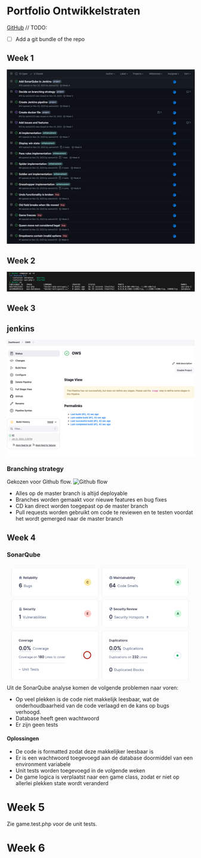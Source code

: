# Portfolio Ontwikkelstraten

[GitHub](https://github.com/semvis123/ows)
// TODO:
- [ ] Add a git bundle of the repo


## Week 1
![Issues](issues.jpg)

## Week 2
![Docker running](docker_running.png)

## Week 3
## jenkins
![Jenkins](image.png)

### Branching strategy
Gekozen voor Github flow.
![Github flow](https://www.gitkraken.com/wp-content/uploads/2021/03/git-flow.svg)
- Alles op de master branch is altijd deployable
- Branches worden gemaakt voor nieuwe features en bug fixes
- CD kan direct worden toegepast op de master branch
- Pull requests worden gebruikt om code te reviewen en te testen voordat het wordt gemerged naar de master branch

## Week 4
<!-- Pas de pipeline in Jenkins aan zodat deze ook SonarQube gebruikt om de kwaliteit van de code
te controleren. Maak een rapport met SonarQube en beschrijf aan de hand hiervan de
kwaliteitsproblemen in de gegeven code en mogelijke oplossingen daarvoor. Beargumenteer 
je oplossingen. Pas de gegeven code aan zodat deze kwalitaGef beter wordt, zowel op
microniveau (de individuele regels code) als op macroniveau (de verdeling van code over
verschillende modules).
Bewijsmiddelen: De aangepaste Jenkinsfile, de uitvoer van SonarQube en een PDF of Worddocument met de geconstateerde kwaliteitsproblemen en de mogelijke oplossingen. De
verbeterde code dient onderdeel te zijn van de ingeleverde repository. -->
### SonarQube
![SonarQube](sonar_qube.png)
Uit de SonarQube analyse komen de volgende problemen naar voren:
- Op veel plekken is de code niet makkelijk leesbaar, wat de onderhoudbaarheid van de code verlaagd en de kans op bugs verhoogd.
- Database heeft geen wachtwoord
- Er zijn geen tests

#### Oplossingen
- De code is formatted zodat deze makkelijker leesbaar is
- Er is een wachtwoord toegevoegd aan de database doormiddel van een environment variabele
- Unit tests worden toegevoegd in de volgende weken
- De game logica is verplaatst naar een game class, zodat er niet op allerlei plekken state wordt veranderd

# Week 5
<!-- Week 5
Los bugs 1 tot en met 4 in de codebase op. Schrijf ook unit tests om te voorkomen dat deze
bugs later weer optreden.
Bewijsmiddelen: De unit tests en aangepaste code dienen onderdeel te zijn van de
ingeleverde repository.
-->
Zie game.test.php voor de unit tests.

# Week 6
<!--
Week 6
Implementeer features 1 tot en met 5. Gebruik hiervoor test-driven development.
Bewijsmiddelen: De unit tests en aangepaste code dienen onderdeel te zijn van de
ingeleverde repository.
-->


<!--
Week 7
Implementeer feature 6. Gebruik hiervoor test-driven development en test doubles. Schrijf
ook een Dockerfile om de voor deze feature benodigde container te configureren. Los
daarnaast bug 5 op. Schrijf hierbij unit tests met test doubles om te voorkomen dat deze bugs
later weer optreden.
Bewijsmiddelen: De Dockerfile en andere benodigde configuraGebestanden voor de
containerconfiguraGe en screenshots van de werkende containeromgeving -->
